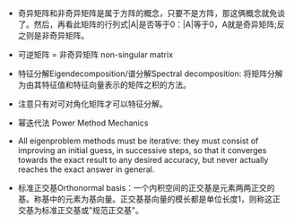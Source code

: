 - 奇异矩阵和非奇异矩阵是属于方阵的概念，只要不是方阵，那这俩概念就免谈了。然后，再看此矩阵的行列式|A|是否等于0：|A|等于0，A就是奇异矩阵;反之则是非奇异矩阵。

- 可逆矩阵 = 非奇异矩阵 non-singular matrix

- 特征分解Eigendecomposition/谱分解Spectral decomposition: 将矩阵分解为由其特征值和特征向量表示的矩阵之积的方法。 

- 注意只有对可对角化矩阵才可以特征分解。

- 幂迭代法 Power Method Mechanics


- All eigenproblem methods must be iterative: they must consist of improving an initial guess, in successive steps, so that it converges towards the exact result to any desired accuracy, but never actually reaches the exact answer in general. 

- 标准正交基Orthonormal basis：一个内积空间的正交基是元素两两正交的基。称基中的元素为基向量。正交基基向量的模长都是单位长度1，则称这正交基为标准正交基或"规范正交基"。 